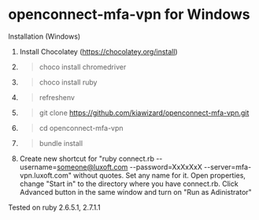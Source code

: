 # openconnect-mfa-vpn for Windows

Installation (Windows)

1) Install Chocolatey (https://chocolatey.org/install)
2) > choco install chromedriver
3) > choco install ruby
4) > refreshenv
5) > git clone https://github.com/kiawizard/openconnect-mfa-vpn.git
6) > cd openconnect-mfa-vpn
7) > bundle install
8) Create new shortcut for "ruby connect.rb --username=someone@luxoft.com --password=XxXxXxX --server=mfa-vpn.luxoft.com" without quotes. Set any name for it. Open properties, change "Start in" to the directory where you have connect.rb. Click Advanced button in the same window and turn on "Run as Adinistrator"

Tested on ruby 2.6.5.1, 2.7.1.1
